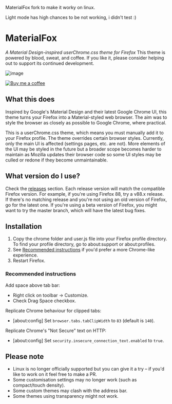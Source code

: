 MaterialFox fork to make it worky on linux.

Light mode has high chances to be not working, i didn't test :)

# MaterialFox
*A Material Design-inspired userChrome.css theme for Firefox*
This theme is powered by blood, sweat, and coffee. If you like it, please consider helping out to support its continued development.

![image](https://user-images.githubusercontent.com/68345611/167287679-1b049cb3-18a8-42e8-a1f7-41bd00b5e2e8.png)

[![Buy me a coffee](https://svgshare.com/i/8Yd.svg)](https://www.buymeacoffee.com/n4ho5QX2l)

## What this does
Inspired by Google's Material Design and their latest Google Chrome UI, this theme turns your Firefox into a Material-styled web browser. The aim was to style the browser as closely as possible to Google Chrome, where practical.

This is a userChrome.css theme, which means you must manually add it to your Firefox profile. The theme overrides certain browser styles. Currently, only the main UI is affected (settings pages, etc. are not). More elements of the UI may be styled in the future but a broader scope becomes harder to maintain as Mozilla updates their browser code so some UI styles may be culled or redone if they become unmaintainable.

## What version do I use?
Check the [releases](https://github.com/muckSponge/MaterialFox/releases) section. Each release version will match the compatible Firefox version. For example, if you're using Firefox 88, try a v88.x release. If there's no matching release and you're not using an old version of Firefox, go for the latest one. If you're using a beta version of Firefox, you might want to try the master branch, which will have the latest bug fixes.

## Installation
1. Copy the chrome folder and user.js file into your Firefox profile directory. To find your profile directory, go to about:support or about:profiles.
2. See [Recommended instructions](#recommended-instructions) if you'd prefer a more Chrome-like experience.
3. Restart Firefox.

### Recommended instructions
Add space above tab bar:
* Right click on toolbar -> Customize.
* Check Drag Space checkbox.

Replicate Chrome behaviour for clipped tabs:
* [about:config] Set ```browser.tabs.tabClipWidth``` to ```83``` (default is ```140```).

Replicate Chrome's "Not Secure" text on HTTP:
* [about:config] Set ```security.insecure_connection_text.enabled``` to ```true```.

## Please note
* Linux is no longer officially supported but you can give it a try – if you'd like to work on it feel free to make a PR.
* Some customisation settings may no longer work (such as compact/touch density).
* Some custom themes may clash with the address bar.
* Some themes using transparency might not work.
